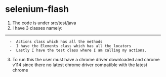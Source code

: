 # selenium-flash

1. The code is under src/test/java
2. I have 3 classes namely:
*** 
      -  Actions class which has all the methods
      -  I have the Elements class which has all the locators
      -  Lastly I have the test class where I am calling my actions.

3. To run this the user must have a chrome driver downloaded and chrome v114 since there no latest chrome driver compatible with the latest chrome



